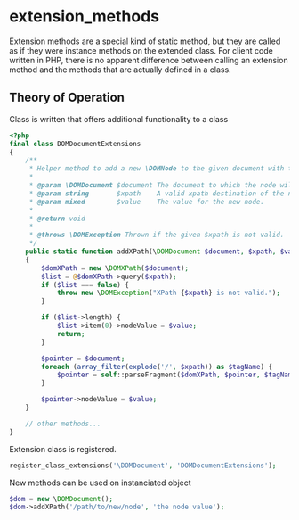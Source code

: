 # extension_methods
 Extension methods are a special kind of static method, but they are called as if they were instance methods on the extended class. For client code written in PHP, there is no apparent difference between calling an extension method and the methods that are actually defined in a class.

## Theory of Operation

Class is written that offers additional functionality to a class

```php
<?php
final class DOMDocumentExtensions
{
    /**
     * Helper method to add a new \DOMNode to the given document with the given value.
     *
     * @param \DOMDocument $document The document to which the node will be added.
     * @param string       $xpath    A valid xpath destination of the new node.
     * @param mixed        $value    The value for the new node.
     *
     * @return void
     *
     * @throws \DOMException Thrown if the given $xpath is not valid.
     */
    public static function addXPath(\DOMDocument $document, $xpath, $value = null)
    {
        $domXPath = new \DOMXPath($document);
        $list = @$domXPath->query($xpath);
        if ($list === false) {
            throw new \DOMException("XPath {$xpath} is not valid.");
        }

        if ($list->length) {
            $list->item(0)->nodeValue = $value;
            return;
        }

        $pointer = $document;
        foreach (array_filter(explode('/', $xpath)) as $tagName) {
            $pointer = self::parseFragment($domXPath, $pointer, $tagName);
        }

        $pointer->nodeValue = $value;
    }

    // other methods...
}
```

Extension class is registered.

```php
register_class_extensions('\DOMDocument', 'DOMDocumentExtensions');
```

New methods can be used on instanciated object

```php
$dom = new \DOMDocument();
$dom->addXPath('/path/to/new/node', 'the node value');
```


